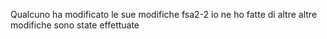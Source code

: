 Qualcuno ha modificato le sue modifiche
fsa2-2
io ne ho fatte di altre
altre modifiche sono state effettuate
